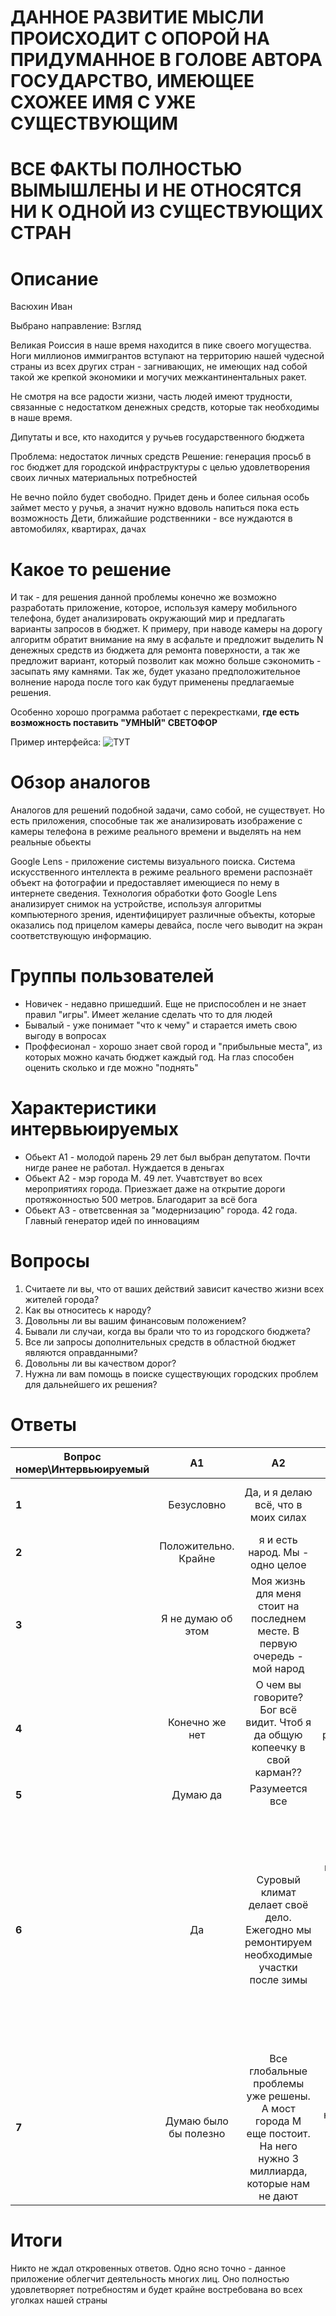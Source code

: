 # ДАННОЕ РАЗВИТИЕ МЫСЛИ ПРОИСХОДИТ С ОПОРОЙ НА ПРИДУМАННОЕ В ГОЛОВЕ АВТОРА ГОСУДАРСТВО, ИМЕЮЩЕЕ СХОЖЕЕ ИМЯ С УЖЕ СУЩЕСТВУЮЩИМ
# ВСЕ ФАКТЫ ПОЛНОСТЬЮ ВЫМЫШЛЕНЫ И НЕ ОТНОСЯТСЯ НИ К ОДНОЙ ИЗ СУЩЕСТВУЮЩИХ СТРАН

# Описание

Васюхин Иван

Выбрано направление: Взгляд

Великая Роиссия в наше время находится в пике своего могущества. Ноги миллионов иммигрантов вступают на территорию нашей чудесной страны из всех других стран - загнивающих, не имеющих над собой такой же крепкой экономики и могучих межкантинентальных ракет.

Не смотря на все радости жизни, часть людей имеют трудности, связанные с недостатком денежных средств, которые так необходимы в наше время. 

Дипутаты и все, кто находится у ручьев государственного бюджета

Проблема: недостаток личных средств
Решение: генерация просьб в гос бюджет для городской инфраструктуры с целью удовлетворения своих личных материальных потребностей

Не вечно пойло будет свободно. Придет день и более сильная особь займет место у ручья, а значит нужно вдоволь напиться пока есть возможность
Дети, ближайшие родственники - все нуждаются в автомобилях, квартирах, дачах


# Какое то решение


И так - для решения данной проблемы конечно же возможно разработать приложение, которое, используя камеру мобильного телефона, будет анализировать окружающий мир и предлагать варианты запросов в бюджет. К примеру, при наводе камеры на дорогу алгоритм обратит внимание на яму в асфальте и предложит выделить N денежных средств из бюджета для ремонта поверхности, а так же предложит вариант, который позволит как можно больше сэкономить - засыпать яму камнями.  Так же, будет указано предположительное волнение народа после того как будут применены предлагаемые решения.

Особенно хорошо программа работает с перекрестками, **где есть возможность поставить "УМНЫЙ" СВЕТОФОР**

Пример интерфейса: ![ТУТ](https://sun9-65.userapi.com/c851328/v851328508/1ea6eb/SsQExabmPQ8.jpg)


# Обзор аналогов

Аналогов для решений подобной задачи, само собой, не существует.
Но есть приложения, способные так же анализировать изображение с камеры телефона в режиме реального времени и выделять на нем реальные обьекты 

Google Lens - приложение системы визуального поиска. Cистема искусственного интеллекта в режиме реального времени распознаёт объект на фотографии и предоставляет имеющиеся по нему в интернете сведения. Технология обработки фото Google Lens анализирует снимок на устройстве, используя алгоритмы компьютерного зрения, идентифицирует различные объекты, которые оказались под прицелом камеры девайса, после чего выводит на экран соответствующую информацию. 

# Группы пользователей 


   + Новичек - недавно пришедший. Еще не приспособлен и не знает правил "игры". Имеет желание сделать что то для людей
   + Бывалый - уже понимает "что к чему" и старается иметь свою выгоду в вопросах
   + Проффесионал - хорошо знает свой город и "прибыльные места", из которых можно качать бюджет каждый год. На глаз способен оценить сколько и где можно "поднять"
 
 # Характеристики интервьюируемых
 
+ Обьект A1 - молодой парень 29 лет был выбран депутатом. Почти нигде ранее не работал. Нуждается в деньгах
+ Обьект А2 - мэр города M. 49 лет. Учавтствует во всех мероприятиях города. Приезжает даже на открытие дороги протяжонностью 500 метров. Благодарит за всё бога
+ Обьект А3 - ответсвенная за "модернизацию" города. 42 года. Главный генератор идей по инновациям

# Вопросы

1. Считаете ли вы, что от ваших действий зависит качество жизни всех жителей города?
2. Как вы относитесь к народу?
3. Довольны ли вы вашим финансовым положением?
4. Бывали ли случаи, когда вы брали что то из городского бюджета?
5. Все ли запросы дополнительных средств в областной бюджет являются оправданными?
6. Довольны ли вы качеством дорог?
7. Нужна ли вам помощь в поиске существующих городских проблем для дальнейшего их решения?

# Ответы

| **Вопрос номер\Интервьюируемый** | **A1** | **A2** | **A3** |
|----------------|:---------:|:---------:|----------------:|
| **1** |  Безусловно | Да, и я делаю всё, что в моих силах| Я живу чтобы сделать жизнь моего народа ярче |
| **2** |  Положительно. Крайне| я и есть народ. Мы - одно целое| Хорошо|
| **3** |  Я не думаю об этом| Моя жизнь для меня стоит на последнем месте. В первую очередь - мой народ| Нет, к сожалению |
| **4** |  Конечно же нет | О чем вы говорите? Бог всё видит. Чтоб я да общую копеечку в свой карман?? | я не хочу с вами разговаривать *злится* |
| **5** | Думаю да | Разумеется все| Разве может быть иначе?|
| **6** |  Да| Суровый климат делает своё дело. Ежегодно мы ремонтируем необходимые участки после зимы| Скажем так: я была во многих странах мира и очень много путешествую и знаете что - дороги у нас прекрасные. Поверьте. Когда нибудь возможно и вы сможете себе позволить съездить за границу и поймете о чем я|
| **7** |  Думаю было бы полезно| Все глобальные проблемы уже решены. А мост города M еще постоит. На него нужно 3 миллиарда, которые нам не дают| Я и сама вижу, что светофоров не хватает. Но было бы полезно, а то иногда уже кончается фантазия |

# Итоги

Никто не ждал откровенных ответов. Одно ясно точно - данное приложение облегчит деятельность многих лиц. Оно полностью удовлетворяет потребностям и будет крайне востребована во всех уголках нашей страны





